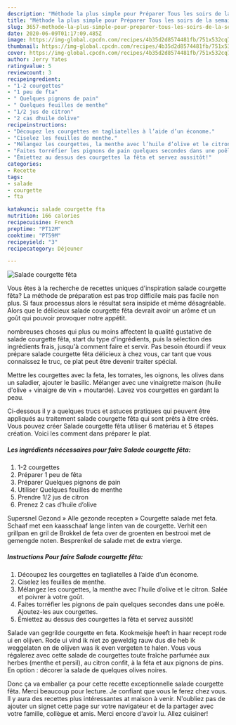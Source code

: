 ```yaml
---
description: "Méthode la plus simple pour Préparer Tous les soirs de la semaine Salade courgette fêta"
title: "Méthode la plus simple pour Préparer Tous les soirs de la semaine Salade courgette fêta"
slug: 3657-methode-la-plus-simple-pour-preparer-tous-les-soirs-de-la-semaine-salade-courgette-feta
date: 2020-06-09T01:17:09.485Z
image: https://img-global.cpcdn.com/recipes/4b35d2d8574481fb/751x532cq70/salade-courgette-feta-photo-principale-de-la-recette.jpg
thumbnail: https://img-global.cpcdn.com/recipes/4b35d2d8574481fb/751x532cq70/salade-courgette-feta-photo-principale-de-la-recette.jpg
cover: https://img-global.cpcdn.com/recipes/4b35d2d8574481fb/751x532cq70/salade-courgette-feta-photo-principale-de-la-recette.jpg
author: Jerry Yates
ratingvalue: 5
reviewcount: 3
recipeingredient:
- "1-2 courgettes"
- "1 peu de fta"
- " Quelques pignons de pain"
- " Quelques feuilles de menthe"
- "1/2 jus de citron"
- "2 cas dhuile dolive"
recipeinstructions:
- "Découpez les courgettes en tagliatelles à l’aide d’un économe."
- "Ciselez les feuilles de menthe."
- "Mélangez les courgettes, la menthe avec l’huile d’olive et le citron. Salée et poivrer à votre goût."
- "Faites torréfier les pignons de pain quelques secondes dans une poêle. Ajoutez-les aux courgettes."
- "Émiettez au dessus des courgettes la fêta et servez aussitôt!"
categories:
- Recette
tags:
- salade
- courgette
- fta

katakunci: salade courgette fta 
nutrition: 166 calories
recipecuisine: French
preptime: "PT12M"
cooktime: "PT59M"
recipeyield: "3"
recipecategory: Déjeuner

---
```



![Salade courgette fêta](https://img-global.cpcdn.com/recipes/4b35d2d8574481fb/751x532cq70/salade-courgette-feta-photo-principale-de-la-recette.jpg)

Vous êtes à la recherche de recettes uniques d'inspiration salade courgette fêta? La méthode de préparation est pas trop difficile mais pas facile non plus. Si faux processus alors le résultat sera insipide et même désagréable. Alors que le délicieux salade courgette fêta devrait avoir un arôme et un goût qui pouvoir provoquer notre appétit.

nombreuses choses qui plus ou moins affectent la qualité gustative de salade courgette fêta, start du type d'ingrédients, puis la sélection des ingrédients frais, jusqu'à comment faire et servir. Pas besoin étourdi if veux prépare salade courgette fêta délicieux à chez vous, car tant que vous connaissez le truc, ce plat peut être devenir traiter spécial.

Mettre les courgettes avec la feta, les tomates, les oignons, les olives dans un saladier, ajouter le basilic. Mélanger avec une vinaigrette maison (huile d&#39;olive + vinaigre de vin + moutarde). Lavez vos courgettes en gardant la peau.


Ci-dessous il y a quelques trucs et astuces pratiques qui peuvent être appliqués au traitement salade courgette fêta qui sont prêts à être créés. Vous pouvez créer Salade courgette fêta utiliser 6 matériau et 5 étapes création. Voici les comment dans préparer le plat.

<!--inarticleads1-->

##### Les ingrédients nécessaires pour faire Salade courgette fêta:

1.  1-2 courgettes
1. Préparer 1 peu de fêta
1. Préparer  Quelques pignons de pain
1. Utiliser  Quelques feuilles de menthe
1. Prendre 1/2 jus de citron
1. Prenez 2 cas d’huile d’olive


Supersnel Gezond » Alle gezonde recepten » Courgette salade met feta. Schaaf met een kaasschaaf lange linten van de courgette. Verhit een grillpan en gril de Brokkel de feta over de groenten en bestrooi met de gemengde noten. Besprenkel de salade met de extra vierge. 

<!--inarticleads2-->

##### Instructions Pour faire Salade courgette fêta:

1. Découpez les courgettes en tagliatelles à l’aide d’un économe.
1. Ciselez les feuilles de menthe.
1. Mélangez les courgettes, la menthe avec l’huile d’olive et le citron. Salée et poivrer à votre goût.
1. Faites torréfier les pignons de pain quelques secondes dans une poêle. Ajoutez-les aux courgettes.
1. Émiettez au dessus des courgettes la fêta et servez aussitôt!


Salade van gegrilde courgette en feta. Kookmeisje heeft in haar recept rode ui en olijven. Rode ui vind ik niet zo geweldig rauw dus die heb ik weggelaten en de olijven was ik even vergeten te halen. Vous vous régalerez avec cette salade de courgettes toute fraîche parfumée aux herbes (menthe et persil), au citron confit, à la féta et aux pignons de pins. En option : décorer la salade de quelques olives noires. 


Donc ça va emballer ça pour cette recette exceptionnelle salade courgette fêta. Merci beaucoup pour lecture. Je confiant que vous le ferez chez vous. Il y aura des recettes plus  intéressantes at maison à venir. N'oubliez pas de ajouter un signet cette page sur votre navigateur et de la partager avec votre famille, collègue et amis. Merci encore d'avoir lu. Allez cuisiner!
